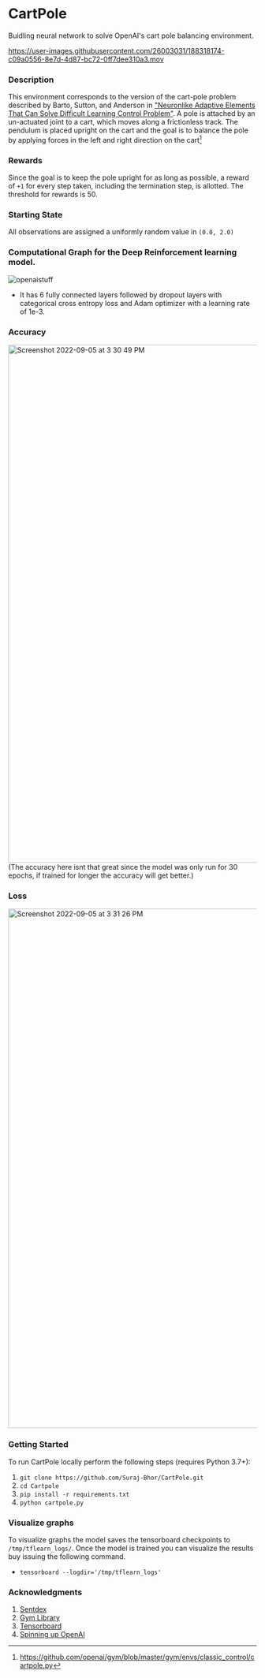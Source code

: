 # CartPole
Buidling neural network to solve OpenAI's cart pole balancing environment.

https://user-images.githubusercontent.com/26003031/188318174-c09a0556-8e7d-4d87-bc72-0ff7dee310a3.mov

### Description
This environment corresponds to the version of the cart-pole problem described by Barto, Sutton, and Anderson in ["Neuronlike Adaptive Elements That Can Solve Difficult Learning Control Problem"](https://ieeexplore.ieee.org/document/6313077).
A pole is attached by an un-actuated joint to a cart, which moves along a frictionless track. The pendulum is placed upright on the cart and the goal is to balance the pole by applying forces in the left and right direction on the cart[^1]
[^1]: https://github.com/openai/gym/blob/master/gym/envs/classic_control/cartpole.py
### Rewards
Since the goal is to keep the pole upright for as long as possible, a reward of `+1` for every step taken, including the termination step, is allotted. The threshold for rewards is 50.

### Starting State
All observations are assigned a uniformly random value in `(0.0, 2.0)`

### Computational Graph for the Deep Reinforcement learning model.
![openaistuff](https://user-images.githubusercontent.com/26003031/188461338-c44be135-4130-42a1-8dbd-0a186a66cb55.png)
* It has 6 fully connected layers followed by dropout layers with categorical cross entropy loss and Adam optimizer with a learning rate of 1e-3.

### Accuracy
<img width="1051" alt="Screenshot 2022-09-05 at 3 30 49 PM" src="https://user-images.githubusercontent.com/26003031/188462689-c797c33d-1e3b-4f57-999d-c5eac88fa0bc.png">
(The accuracy here isnt that great since the model was only run for 30 epochs, if trained for longer the accuracy will get better.)

### Loss
<img width="1054" alt="Screenshot 2022-09-05 at 3 31 26 PM" src="https://user-images.githubusercontent.com/26003031/188463324-0e870b6d-0b01-435c-bbd2-51267fdc4137.png">


### Getting Started
To run CartPole locally perform the following steps (requires Python 3.7+):
1. ` git clone https://github.com/Suraj-Bhor/CartPole.git `
2. ` cd Cartpole `
3. ` pip install -r requirements.txt `
4. ` python cartpole.py `

### Visualize graphs
To visualize graphs the model saves the tensorboard checkpoints to `/tmp/tflearn_logs/`.
Once the model is trained you can visualize the results buy issuing the following command.
* ` tensorboard --logdir='/tmp/tflearn_logs' `

### Acknowledgments
1. [Sentdex](https://pythonprogramming.net/openai-cartpole-neural-network-example-machine-learning-tutorial/)
2. [Gym Library](https://www.gymlibrary.dev/)
3. [Tensorboard](https://tensorboard.dev/)
4. [Spinning up OpenAI](https://spinningup.openai.com/en/latest/)
